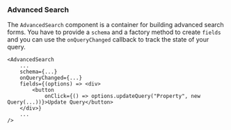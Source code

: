 ### Advanced Search

The ```AdvancedSearch``` component is a container for building advanced search forms. You have to provide a ```schema``` and a factory method to create ```fields``` and you can use the ```onQueryChanged``` callback to track the state of your query.


```tsx
<AdvancedSearch
    ...
    schema={...}
    onQueryChanged={...}
    fields={(options) => <div>
        <button 
            onClick={() => options.updateQuery("Property", new Query(...))}>Update Query</button>
    </div>}
    ...
/>
```
